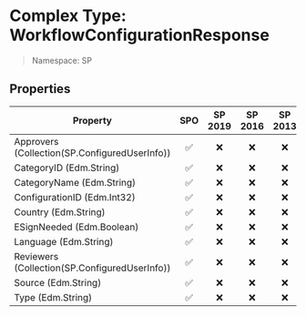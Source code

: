 # Complex Type: WorkflowConfigurationResponse

> Namespace: SP

## Properties

Property | SPO | SP 2019 | SP 2016 | SP 2013
----------|:---:|:-------:|:-------:|:-------:
Approvers (Collection(SP.ConfiguredUserInfo)) | ✅ | ❌ | ❌ | ❌
CategoryID (Edm.String) | ✅ | ❌ | ❌ | ❌
CategoryName (Edm.String) | ✅ | ❌ | ❌ | ❌
ConfigurationID (Edm.Int32) | ✅ | ❌ | ❌ | ❌
Country (Edm.String) | ✅ | ❌ | ❌ | ❌
ESignNeeded (Edm.Boolean) | ✅ | ❌ | ❌ | ❌
Language (Edm.String) | ✅ | ❌ | ❌ | ❌
Reviewers (Collection(SP.ConfiguredUserInfo)) | ✅ | ❌ | ❌ | ❌
Source (Edm.String) | ✅ | ❌ | ❌ | ❌
Type (Edm.String) | ✅ | ❌ | ❌ | ❌